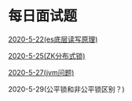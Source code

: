 # 每日面试题

[2020-5-22(es底层读写原理)](https://github.com/sanzhixiong19860117/DayInterViewQuestions/tree/master/2020-5-22)

[2020-5-25(ZK分布式锁)](https://github.com/sanzhixiong19860117/DayInterViewQuestions/tree/master/2020-5-25)

[2020-5-27(jvm问题)](https://github.com/sanzhixiong19860117/DayInterViewQuestions/tree/master/2020-5-27)

2020-5-29(公平锁和非公平锁区别？)